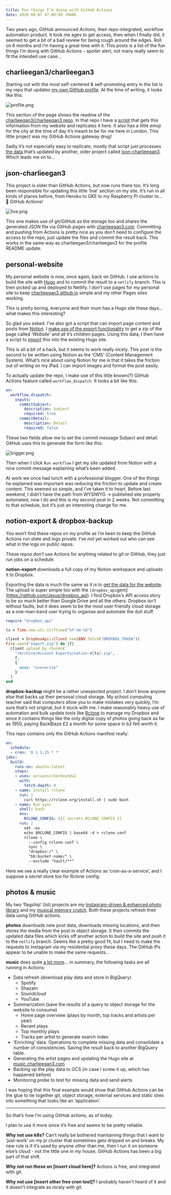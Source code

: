 ```yaml
---
title: Fun things I’m doing with GitHub Actions
date: 2020-09-07 07:00:00 +0000
---
```


Two years ago, GitHub announced *Actions,* their repo-integrated, workflow automation product. It took me ages to get access, then when I finally did, it seemed to get a bit of a bad review for being rough around the edges. Roll on 6 months and I’m having a great time with it. This posts is a list of the fun things I’m doing with GitHub Actions - spoiler alert, not many really seem to fit the intended use case...

## charlieegan3/charlieegan3

Starting out with the most self-centered & self-promoting entry in the list is my repo that updates [my own GitHub profile](https://github.com/charlieegan3).  At the time of writing, it looks like this:

![profile.png](profile.png)

This section of the page shows the readme of the [charlieegan3/charlieegan3 repo](https://github.com/charlieegan3/charlieegan3). In that repo I have a [script](https://github.com/charlieegan3/charlieegan3/blob/fa92f0cbfacf6820873b699d7a5bdf9e355b05bf/hack/update_readme.rb) that gets this information from my website and replicates it here. It also has a little emoji for the city at the time of day it’s meant to be for me here in London. This little project was my GitHub Actions gateway drug!

Sadly it’s not especially easy to replicate, mostly that script just processes [the data](https://charlieegan3.github.io/json-charlieegan3/build/status.json) that’s updated by another, older project called [json-charlieegan3](https://github.com/charlieegan3/json-charlieegan3). Which leads me on to...

## json-charlieegan3

This project is older than GitHub Actions, but now runs there too. It’s long been responsible for updating this little ‘live’ section on my site. It’s run in all kinds of places before, from Heroku to GKE to my Raspberry Pi cluster to... 🥁 GitHub Actions!

![live.png](live.png)

This one makes use of git/GitHub as the storage too and shares the generated JSON file via GitHub pages with [charlieegan3.com](http://charlieegan3.com). Committing and pushing from Actions is pretty nice as you don’t need to configure the access to the repo, just update the files and commit the result back. This works in the same way as charlieegan3/charlieegan3 for the profile README update.

## personal-website

My personal website is now, once again, back on GitHub. I use actions to build the site with [Hugo](https://gohugo.io/) and to commit the result to a `netlify` branch. This is then picked up and deployed to Netlify. I don’t use pages for my personal site to keep [charlieegan3.github.io](http://charlieegan3.github.io) simple and my other Pages sites working.

This is pretty boring, everyone and their mum has a Hugo site these days... what makes this interesting?

So glad you asked. I’ve also got a script that can import page content and posts from [Notion](https://notion.so). I [make use of the export functionality](https://github.com/charlieegan3/personal-website/blob/master/bin/export_notion.rb) to get a zip of the page called ‘*Website*’ and all it’s children pages. Using this data, I then have a script to [import](https://github.com/charlieegan3/personal-website/blob/master/bin/import_notion.rb) this into the existing Hugo site.

This is all a bit of a hack, but it seems to work really nicely. This post is the second to be written using Notion as the ‘CMS’ (Content Management System). What’s nice about using Notion for me is that it takes the friction out of writing on my iPad. I can import images and format the post easily.

To actually update the repo, I make use of this little known(?) GitHub Actions feature called `workflow_dispatch`. It looks a bit like this:

```yaml
on:
  workflow_dispatch:
    inputs:
      commitSubject:
        description: Subject
        required: true
      commitDetail:
        description: Detail
        required: false
```

These two fields allow me to set the commit message Subject and detail. GitHub uses this to generate the form like this:

![trigger.png](trigger.png)

Then when I click `Run workflow` I get my site updated from Notion with a nice commit message explaining what’s been added.

At work we once had lunch with a professional blogger. One of the things he explained was important was reducing the friction to update and create content. This seemed so simple, and I’ve taken it to heart. Before last weekend, I didn’t have the path from WYSIWYG → published site properly automated, now I do and this is my second post in 2 weeks. Not committing to that schedule, but it’s just an interesting change for me.

## notion-export & dropbox-backup

You won’t find these repos on my profile as I’m keen to keep the GitHub Actions run state and logs private. I’ve not yet worked out who can see what in the logs on public repos.

These repos don’t use Actions for anything related to git or GitHub, they just run jobs on a schedule.

**notion-export** downloads a full copy of my Notion workspace and uploads it to Dropbox.

Exporting the data is much the same as it is to [get the data for the website](https://github.com/charlieegan3/personal-website/blob/f5c916ffc598693de1dd789a03f16869f330706f/bin/export_notion.rb). The upload is super simple too with the `[dropbox_api`gem](https://github.com/Jesus/dropbox_api). I find Dropbox’s API access story to be so much better than Google Drive and all the others. Dropbox isn’t without faults, but it does seem to be the most user friendly cloud storage as a one-man-band user trying to organise and automate the dull stuff.

```ruby
require "dropbox_api"

ts = Time.now.utc.strftime("%Y-%m-%d")

client = DropboxApi::Client.new(ENV.fetch("DROPBOX_TOKEN"))
File.open("export.zip") do |f|
  client.upload_by_chunks(
    "/Archive/Account Exports/notion-#{ts}.zip",
    f,
    {
      mode: "overwrite"
    }
  )
end
```

**dropbox-backup** might be a rather unexpected project. I don’t know anyone else that backs up their personal cloud storage. My school computing teacher said that computers allow you to make mistakes very quickly, I’m sure that’s not original, but it stuck with me. I make reasonably heavy use of automation and bulk update tools like [Rclone](http://rclone.org/) to manage my Dropbox and since it contains things like the only digital copy of photos going back as far as 1950, paying BackBlaze £2 a month for some space in b2 felt worth it.

This repo contains only the GitHub Actions manifest really:

```yaml
on:
  schedule:
  - cron: '0 1 1,15 * *'
jobs:
  build:
    runs-on: ubuntu-latest
    steps:
    - uses: actions/checkout@v2
      with:
        fetch-depth: 0
    - name: Install rclone
      run: |
        curl https://rclone.org/install.sh | sudo bash
    - name: Run sync
      shell: bash
      env:
        RCLONE_CONFIG: ${{ secrets.RCLONE_CONFIG }}
      run: |
        set -ex
        echo $RCLONE_CONFIG | base64 -d > rclone.conf
        rclone \
          --config rclone.conf \
          sync \
          "dropbox:/" \
          "bb:bucket-name/" \
          --exclude "Vault/**"
```

Here we see a really clear example of Actions as ‘cron-as-a-service’, and I suppose a secret store too for Rclone config.

## photos & music

My two ‘flagship’ (lol) projects are my [Instagram-driven & enhanced photo library](https://github.com/charlieegan3/photos) and my [musical memory crutch](https://github.com/charlieegan3/music). Both these projects refresh their data using GitHub actions.

**photos** downloads new post data, downloads missing locations, and then stores the media from the post in object storage. It then commits the updated data files which kicks off another action to build the site and push it to the `netlify` branch. Seems like a pretty good fit, but I need to make the requests to Instagram via my residential proxy these days. The GitHub IPs appear to be unable to make the same requests...

**music** does quite [a lot more](https://github.com/charlieegan3/music/tree/master/.github/workflows)... in summary, the following tasks are all running in Actions:

- Data refresh (download play data and store in BigQuery)
    - Spotify
    - Shazam
    - Soundcloud
    - YouTube
- Summarization (save the results of a query to object storage for the website to consume)
    - Home page overview (plays by month, top tracks and artists per year)
    - Recent plays
    - Top monthly plays
    - Tracks per artist to generate search index
- ‘Enriching’ data. Operations to complete missing data and consolidate a number of consistencies. Saving the result back to another BigQuery table.
- Generating the artist pages and updating the Hugo site at [music.charlieegan3.com](http://music.charlieegan3.com)
- Backing up the play data to GCS (in case I screw it up, which has happened before)
- Monitoring probe to test for missing data and send alerts

I was hoping that this final example would show that GitHub Actions can be the glue to tie together git, object storage, external services and static sites into something that looks like an ‘application’.

---

So that’s how I’m using GitHub actions, as of today.

I plan to use it more since it’s free and seems to be pretty reliable.

**Why not use k8s?** Can’t really be bothered maintaining things that I want to ‘just-work’ on my pi cluster that sometimes gets dripped on and breaks. My new rule is if it’s used by anyone other than me, then I run it on someone else’s cloud - not the little one in my house, GitHub Actions has been a big part of that shift.

**Why not run these on [insert cloud here]?** Actions is free, and integrated with git.

**Why not use [insert other free cron tool]?** I probably haven’t heard of it and it doesn’t integrate as nicely with git.
